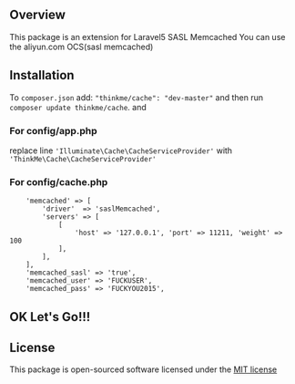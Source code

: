 ## Overview

This package is an extension for Laravel5 SASL Memcached
You can use the  aliyun.com OCS(sasl memcached)

## Installation

To `composer.json` add: `"thinkme/cache": "dev-master"` and then run `composer update thinkme/cache`.
and
### For config/app.php
replace line `'Illuminate\Cache\CacheServiceProvider'` with
`'ThinkMe\Cache\CacheServiceProvider'`

### For config/cache.php
		'memcached' => [
			'driver'  => 'saslMemcached',
			'servers' => [
				[
					'host' => '127.0.0.1', 'port' => 11211, 'weight' => 100
				],
			],
		],
        'memcached_sasl' => 'true',
        'memcached_user' => 'FUCKUSER',
        'memcached_pass' => 'FUCKYOU2015',

## OK Let's Go!!!

## License

This package is open-sourced software licensed under the [MIT license](http://opensource.org/licenses/MIT)
